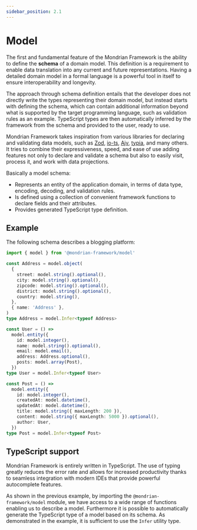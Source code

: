 ```yaml
---
sidebar_position: 2.1
---
```


# Model

The first and fundamental feature of the Mondrian Framework is the ability to
define the **schema** of a domain model. This definition is a requirement to
enable data translation into any current and future representations.
Having a detailed domain model in a formal language is a powerful tool in
itself to ensure interoperability and longevity.

The approach through schema definition entails that the developer does not
directly write the types representing their domain model, but instead starts with
defining the schema, which can contain additional information beyond what is
supported by the target programming language, such as validation rules as an
example.
TypeScript types are then automatically inferred by the framework from the
schema and provided to the user, ready to use.

Mondrian Framework takes inspiration from various libraries for declaring and
validating data models, such as [Zod](https://zod.dev/),
[io-ts](https://github.com/gcanti/io-ts), [Ajv](https://ajv.js.org/),
[typia](https://typia.io/), and many others.
It tries to combine their expressiveness, speed, and ease of use adding features
not only to declare and validate a schema but also to easily visit, process it,
and work with data projections.

Basically a model schema:

- Represents an entity of the application domain, in terms of data type,
  encoding, decoding, and validation rules.
- Is defined using a collection of convenient framework functions to declare
  fields and their attributes.
- Provides generated TypeScript type definition.

## Example

The following schema describes a blogging platform:

```ts showLineNumbers
import { model } from '@mondrian-framework/model'

const Address = model.object(
  {
    street: model.string().optional(),
    city: model.string().optional(),
    zipcode: model.string().optional(),
    district: model.string().optional(),
    country: model.string(),
  },
  { name: 'Address' },
)
type Address = model.Infer<typeof Address>

const User = () =>
  model.entity({
    id: model.integer(),
    name: model.string().optional(),
    email: model.email(),
    address: Address.optional(),
    posts: model.array(Post),
  })
type User = model.Infer<typeof User>

const Post = () =>
  model.entity({
    id: model.integer(),
    createdAt: model.datetime(),
    updatedAt: model.datetime(),
    title: model.string({ maxLength: 200 }),
    content: model.string({ maxLength: 5000 }).optional(),
    author: User,
  })
type Post = model.Infer<typeof Post>
```

## TypeScript support

Mondrian Framework is entirely written in TypeScript. The use of typing greatly reduces the error rate and allows for increased productivity thanks to seamless integration with modern IDEs that provide powerful autocomplete features.

As shown in the previous example, by importing the `@mondrian-framework/model` module, we have access to a wide range of functions enabling us to describe a model. Furthermore it is possible to automatically generate the TypeScript type of a model based on its schema. As demonstrated in the example, it is sufficient to use the `Infer` utility type.
